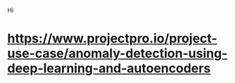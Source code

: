 Hi

# https://www.projectpro.io/project-use-case/anomaly-detection-using-deep-learning-and-autoencoders
